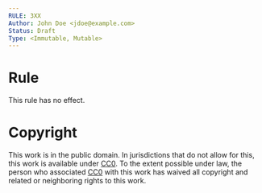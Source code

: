 ```yaml
---
RULE: 3XX
Author: John Doe <jdoe@example.com>
Status: Draft
Type: <Immutable, Mutable>
---
```


# Rule

This rule has no effect.

# Copyright

This work is in the public domain. In jurisdictions that do not allow for this, this work is available under [CC0](https://creativecommons.org/publicdomain/zero/1.0/). To the extent possible under law, the person who associated [CC0](https://creativecommons.org/publicdomain/zero/1.0/) with this work has waived all copyright and related or neighboring rights to this work.

